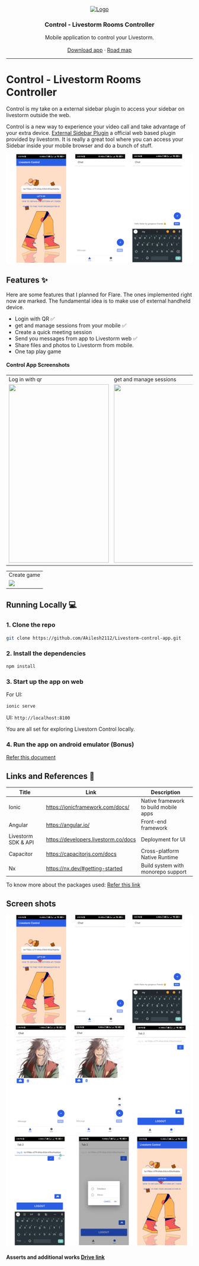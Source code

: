 <p align="center">
  <a href="https://github.com/Akilesh2112/Livestorm-control-app">
    <img src="https://github.com/Akilesh2112/Livestorm-control-app/blob/main/src/assets/images/livestorm-logo.png" alt="Logo" width="100" height="100">
  </a>

  <h3 align="center">Control - Livestorm Rooms Controller</h3>

  <p align="center">
    Mobile application to control your Livestorm.
    <br />
    <br />
    <a href="https://play.google.com/store/apps/details?id=com.livestorm.control">Download app</a>
    ·
    <a href="https://bitter-card-93c.notion.site/Control-4a9a7557c4d14f6eaed0a4d38179a72b">Road map</a>
  </p>

</p>

---

# Control - Livestorm Rooms Controller
Control is my take on a external sidebar plugin to access your sidebar on livestorm outside the web.

Control is a new way to experience your video call and take advantage of your extra device. <a href="https://support.livestorm.co/article/42-sidebar-event-room#externalize">External Sidebar Plugin</a> a official web based plugin provided by livestorm. It is really a great tool where you can access your Sidebar inside your mobile browser and do a bunch of stuff.

<p align="center">
  <img src="https://github.com/2112akilesh/Livestorm-control-app/blob/main/src/assets/readme/slider%201.jpg">
</p>


## Features ✨
Here are some features that I planned for Flare. The ones implemented right now are marked. The fundamental idea is to make use of external handheld device.

- Login with QR ✅
- get and manage sessions from your mobile ✅
- Create a quick meeting session
- Send you messages from app to Livestorm web ✅
- Share files and photos to Livestorm from mobile.
- One tap play game 

#### Control App Screenshots
<table>
  <tr>
    <td>Log in with qr</td>
     <td>get and manage sessions</td>
     <td>Send messages & file</td>
  </tr>
  <tr>
    <td><img src="https://i.ibb.co/db7Gmhb/Localhost-Pixel-2-2022-15-3-at-7-23-10-PM.jpg" width=270 height=480></td>
    <td><img src="https://i.ibb.co/qpZMvsC/Localhost-Pixel-2-2022-15-3-at-7-21-54-PM.jpg" width=270 height=480></td>
    <td><img src="https://i.ibb.co/vP3NGrK/Localhost-Pixel-2-2022-15-3-at-7-22-00-PM.jpg" width=270 height=480></td>
  </tr>
 </table>
 
 
 <table>
  <tr>
     <td>Create game</td>
  </tr>
  <tr>
    <td><img src="https://i.ibb.co/PTBgwjV/full-demo-4.jpg" ></td>
  </tr>
 </table>
 



## Running Locally 💻

### 1. Clone the repo
```sh
git clone https://github.com/Akilesh2112/Livestorm-control-app.git
```
### 2.  Install the dependencies
```sh
npm install
```
### 3. Start up the app on web
For UI:
```sh
ionic serve
```
UI: `http://localhost:8100`

You are all set for exploring Livestorn Control locally.

### 4. Run the app on android emulator (Bonus)
<a href="https://bitter-card-93c.notion.site/How-to-Deploy-30b02179865e42e8a4c2e0f0cc55e6d5">Refer this document </a>

## Links and References 🔗

| Title                    | Link                                   | Description                                      |
|--------------------------|----------------------------------------|--------------------------------------------------|
| Ionic                    | https://ionicframework.com/docs/       | Native framework to build mobile apps            |
| Angular                  | https://angular.io/                    | Front-end framework                              |
| Livestorm SDK & API      | https://developers.livestorm.co/docs   | Deployment for UI                                |
| Capacitor                | https://capacitorjs.com/docs           | Cross-platform Native Runtime                    |
| Nx                       | https://nx.dev/#getting-started        | Build system with monorepo support               |

To know more about the packages used:
<a href="https://bitter-card-93c.notion.site/Packages-used-447c93e6dac14aeea71ce513b792edbe">Refer this link</a>





## Screen shots
<img src="https://github.com/2112akilesh/Livestorm-control-app/blob/main/src/assets/readme/slider%201.jpg" />
<img src="https://github.com/2112akilesh/Livestorm-control-app/blob/main/src/assets/readme/slider%202.jpg" />
<img src="https://github.com/2112akilesh/Livestorm-control-app/blob/main/src/assets/readme/slider%203.jpg" />


#### Asserts and additional works  <a href="https://drive.google.com/drive/folders/128-lxGl_iVDlPVTGkqTpdRDxcBnzrJFG?usp=sharing">Drive link<a>
